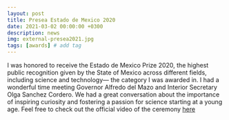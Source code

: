 ```yaml
---
layout: post
title: Presea Estado de Mexico 2020
date: 2021-03-02 00:00:00 +0300
description: news
img: external-presea2021.jpg 
tags: [awards] # add tag
---
```

I was honored to receive the Estado de Mexico Prize 2020, the highest public recognition given by the State of Mexico
across different fields, including science and technology— the category I was awarded in. I had a wonderful time 
meeting Governor Alfredo del Mazo and Interior Secretary Olga Sanchez Cordero. We had a great conversation 
about the importance of inspiring curiosity and fostering a passion for science starting at a young age. 
Feel free to check out the official video of the ceremony [here](https://www.youtube.com/watch?v=JVhDC7F-nzE&list=PL5gQpTUr7icd_1pOnRvrVZNkh9e9Y0X8z&index=2) 